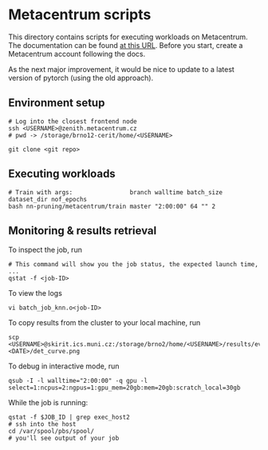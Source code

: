 # Metacentrum scripts

This directory contains scripts for executing workloads on Metacentrum. The documentation can be found
[at this URL](https://docs.metacentrum.cz/). Before you start, create a Metacentrum account following the docs.

As the next major improvement, it would be nice to update to a latest version of pytorch (using the old approach).

## Environment setup

```shell
# Log into the closest frontend node
ssh <USERNAME>@zenith.metacentrum.cz  
# pwd -> /storage/brno12-cerit/home/<USERNAME>

git clone <git repo>
```

## Executing workloads

```shell
# Train with args:                branch walltime batch_size dataset_dir nof_epochs
bash nn-pruning/metacentrum/train master "2:00:00" 64 "" 2
```

## Monitoring & results retrieval

To inspect the job, run

```shell
# This command will show you the job status, the expected launch time, ...
qstat -f <job-ID>
```

To view the logs

```shell
vi batch_job_knn.o<job-ID>
```

To copy results from the cluster to your local machine, run

```shell
scp <USERNAME>@skirit.ics.muni.cz:/storage/brno2/home/<USERNAME>/results/evaluate-<DATE>/det_curve.png
```

To debug in interactive mode, run

```shell
qsub -I -l walltime="2:00:00" -q gpu -l select=1:ncpus=2:ngpus=1:gpu_mem=20gb:mem=20gb:scratch_local=30gb
```

While the job is running:

```shell
qstat -f $JOB_ID | grep exec_host2
# ssh into the host
cd /var/spool/pbs/spool/
# you'll see output of your job
```
